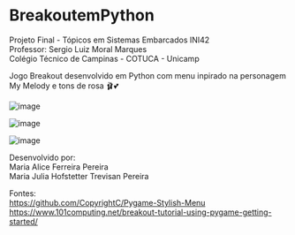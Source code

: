 # BreakoutemPython
Projeto Final - Tópicos em Sistemas Embarcados INI42 </br>
Professor: Sergio Luiz Moral Marques  </br>
Colégio Técnico de Campinas - COTUCA - Unicamp


Jogo Breakout desenvolvido em Python com menu inpirado na personagem My Melody e tons de rosa 🩰💕

![image](https://user-images.githubusercontent.com/89542647/206173192-52b0c57b-d7ca-4ff4-b704-c95e58109636.png)

![image](https://user-images.githubusercontent.com/89542647/206173577-57eac33a-8527-41d7-87c7-4dd3d7b5c461.png)

![image](https://user-images.githubusercontent.com/89542647/206173469-c444a66f-b189-4159-8ae8-020204522faa.png)

Desenvolvido por: </br>
Maria Alice Ferreira Pereira </br>
Maria Julia Hofstetter Trevisan Pereira

Fontes: </br>
https://github.com/CopyrightC/Pygame-Stylish-Menu </br>
https://www.101computing.net/breakout-tutorial-using-pygame-getting-started/



